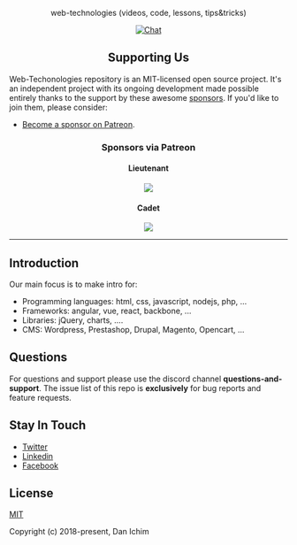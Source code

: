 <p align="center">web-technologies (videos, code, lessons, tips&tricks)</p>
<p align="center"></p>

<p align="center">
  <a href="https://discord.gg/ZNYFStw"><img src="https://img.shields.io/badge/chat-on%20discord-7289da.svg" alt="Chat"></a>
</p>

<h2 align="center">Supporting Us</h2>

Web-Techonologies repository is an MIT-licensed open source project. It's an independent project with its ongoing development made possible entirely thanks to the support by these awesome [sponsors](https://github.com/danichim/web-technologies/blob/master/SPONSORS.md). If you'd like to join them, please consider:
 - [Become a sponsor on Patreon](https://www.patreon.com/danichim).
 

<h3 align="center">Sponsors via Patreon</h3>

<h4 align="center">Lieutenant</h4>

<p align="center">
  <a href="https://www.patreon.com/bePatron?c=1957442&rid=2812342" target="_blank" rel="noopener noreferrer"><img src="https://opencollective.com/static/images/become_sponsor.svg"></img></a>
</p>

<h4 align="center">Cadet</h4>

<p align="center">
  <a href="https://www.patreon.com/bePatron?c=1957442&rid=2812342" target="_blank" rel="noopener noreferrer"><img src="https://opencollective.com/static/images/become_sponsor.svg"></img></a>
</p>

---

## Introduction

Our main focus is to make intro for:
 - Programming languages: html, css, javascript, nodejs, php, ...
 - Frameworks: angular, vue, react, backbone, ...
 - Libraries: jQuery, charts, ....
 - CMS: Wordpress, Prestashop, Drupal, Magento, Opencart, ...

## Questions

For questions and support please use the discord channel **questions-and-support**. The issue list of this repo is **exclusively** for bug reports and feature requests.

## Stay In Touch

- [Twitter](https://twitter.com/danichimc)
- [Linkedin](https://www.linkedin.com/in/danichimc)
- [Facebook](https://www.facebook.com/danichim91)

## License

[MIT](http://opensource.org/licenses/MIT)

Copyright (c) 2018-present, Dan Ichim
